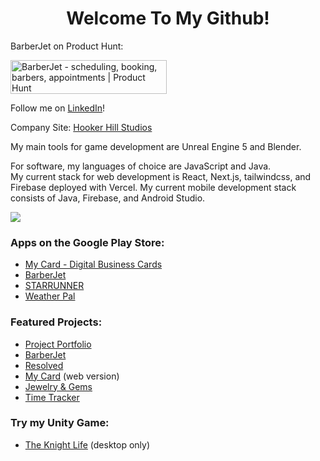 <h1 style="text-align: center">Welcome To My Github!</h2>
 
<p>BarberJet on Product Hunt:</p>
<a href="https://www.producthunt.com/posts/barberjet?utm_source=badge-featured&utm_medium=badge&utm_souce=badge-barberjet" target="_blank"><img src="https://api.producthunt.com/widgets/embed-image/v1/featured.svg?post_id=455187&theme=dark" alt="BarberJet - scheduling&#0044;&#0032;booking&#0044;&#0032;barbers&#0044;&#0032;appointments | Product Hunt" style="width: 250px; height: 54px;" width="250" height="54" /></a><br/>
<p>Follow me on <a href="https://www.linkedin.com/comm/mynetwork/discovery-see-all?usecase=PEOPLE_FOLLOWS&followMember=jaredhooker" target="">LinkedIn</a>!</p>
<p>Company Site: <a href="https://www.hookerhillstudios.com" target="">Hooker Hill Studios</a></p>
<p>My main tools for game development are Unreal Engine 5 and Blender.</p>
<p>For software, my languages of choice are JavaScript and Java.<br> My current stack for web development is React, Next.js, tailwindcss, and Firebase deployed with Vercel. My current mobile development stack consists of Java, Firebase, and Android Studio.</p> 
<a href="https://skillicons.dev">
<img src="https://skillicons.dev/icons?i=unreal,unity,blender,netlify,nodejs,react,nextjs,tailwind,firebase,vercel,androidstudio,java&perline=6" />
</a>
<h3>Apps on the Google Play Store:</h3>
<ul>
<li>
<a href="https://play.google.com/store/apps/details?id=mycard.mycard" target="">My Card - Digital Business Cards</a>
</li>
 <li>
 <a href="https://play.google.com/store/apps/details?id=com.barberjet" target="">BarberJet</a>
 </li>
<li>
<a href="https://play.google.com/store/apps/details?id=runner.starrunner" target="">STARRUNNER</a>
</li>
<li>
<a href="https://play.google.com/store/apps/details?id=weatherreport.suite" target="">Weather Pal</a>
</li>
</ul>
<h3>Featured Projects:</h3>
<ul>
 <li>
<a href="https://jaredsportfolio.netlify.app" target="">Project Portfolio</a>
</li>
<li>
 <a href="https://barberjet.vercel.app" target="">BarberJet</a>
 </li>
 <li>
 <a href="https://resolved.hookerhillstudios.com" target="">Resolved</a>
 </li>
 <li>
<a href="https://next-mycard.vercel.app" target="">My Card</a> (web version)
</li>
<li>
 <a href="https://next-jewelry.vercel.app" target="">Jewelry & Gems</a>
 </li>

<li>
<a href="https://time-tracker-plus.vercel.app" target="">Time Tracker</a>
</li>
</ul>
<h3>Try my Unity Game:</h3>
<ul>
<li>
<a href="https://jrh89.itch.io/the-knight-life" target="">The Knight Life</a> (desktop only)
</li>
</ul>
